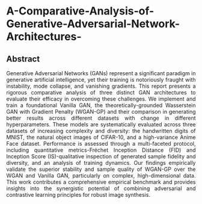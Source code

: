 # A-Comparative-Analysis-of-Generative-Adversarial-Network-Architectures-


## Abstract
<p align="justify">Generative Adversarial Networks (GANs) represent a significant paradigm in generative artificial intelligence, yet their training is notoriously fraught with instability, mode collapse, and vanishing gradients. This report presents a rigorous comparative analysis of three distinct GAN architectures to evaluate their efficacy in overcoming these challenges. We implement and train a foundational Vanilla GAN, the theoretically-grounded Wasserstein GAN with Gradient Penalty (WGAN-GP) and their comparison in generating better results across different datasets with change in different hyperparameters. These models are systematically evaluated across three datasets of increasing complexity and diversity: the handwritten digits of MNIST, the natural object images of CIFAR-10, and a high-variance Anime Face dataset. Performance is assessed through a multi-faceted protocol, including quantitative metrics-Fréchet Inception Distance (FID) and Inception Score (IS)-qualitative inspection of generated sample fidelity and diversity, and an analysis of training dynamics. Our findings empirically validate the superior stability and sample quality of WGAN-GP over the WGAN and Vanilla GAN, particularly on complex, high-dimensional data. This work contributes a comprehensive empirical benchmark and provides insights into the synergistic potential of combining adversarial and contrastive learning principles for robust image synthesis. </p>
